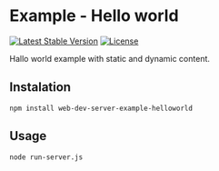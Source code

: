 # Example - Hello world

[![Latest Stable Version](https://img.shields.io/badge/Stable-v1.0.1-brightgreen.svg?style=plastic)](https://github.com/web-dev-server/example-helloworld/releases)
[![License](https://img.shields.io/badge/Licence-BSD-brightgreen.svg?style=plastic)](https://mvccore.github.io/docs/mvccore/4.0.0/LICENCE.md)

Hallo world example with static and dynamic content.

## Instalation
```shell
npm install web-dev-server-example-helloworld
```

## Usage
```shell
node run-server.js
```
